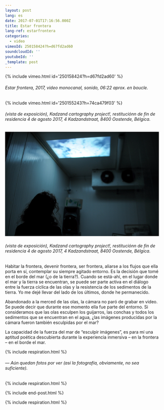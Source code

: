 ```yaml
---
layout: post
lang: es
date: 2017-07-01T17:16:56.000Z
title: Estar frontera
lang-ref: estarfrontera
categories:
  - video
vimeoId: 250158424?h=d67fd2ad60
soundcloudId: ''
youtubeId: ''
_template: post
---
```





{% include vimeo.html id='250158424?h=d67fd2ad60' %}

###### _Estar frontera_, 2017, video monocanal, sonido, 06:22 aprox. en boucle.

{% include vimeo.html id='250155243?h=74ca479f03' %}

###### (vista de exposición), _Kadzand cartography project!_, restituciónn de fin de residencia 4 de agosto 2017, 4 Kadzandstraat, 8400 Oostende, Bélgica.

![](/imgs/estar-frontera-kadzand-up.jpg)

###### (vista de exposición), _Kadzand cartography project!_, restituciónn de fin de residencia 4 de agosto 2017, 4 Kadzandstraat, 8400 Oostende, Bélgica.

Habitar la frontera, devenir frontera, ser frontera, aliarse a los flujos que ella porta en sí, contemplar su siempre agitado entorno. Es la decisión que tomé en el borde del mar (¿o de la tierra?). Cuando se está-ahí, en el lugar donde el mar y la tierra se encuentran, se puede ser parte activa en el diálogo entre la fuerza cíclica de las olas y la resistencia de los sedimentos de la tierra. Yo me dejé llevar del lado de los últimos, donde he permanecido.

Abandonado a la merced de las olas, la cámara no paró de grabar en video. Se puede decir que durante ese momento ella fue parte del entorno. Si consideramos que las olas esculpen los guijarros, las conchas y todos los sedimentos que se encuentran en el agua, ¿las imágenes producidas por la cámara fueron también esculpidas por el mar?

La capacidad de la fuerza del mar de “esculpir imágenes”, es para mí una aptitud poética descubierta durante la experiencia inmersiva – en la frontera – en el borde el mar.

{% include respiration.html %}

###### — _Aún quedan fotos por ver (así la fotografía, obviamente, no sea suficiente)._

{% include respiration.html %}

{% include end-post.html %}

{% include respiration.html %}
